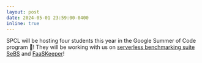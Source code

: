 ```yaml
---
layout: post
date: 2024-05-01 23:59:00-0400
inline: true
---
```


SPCL will be hosting four students this year in the Google Summer of Code program 🎉! They will be working with us on [serverless benchmarking suite SeBS](/projects/sebs)
and [FaaSKeeper](/projects/faaskeeper)!
